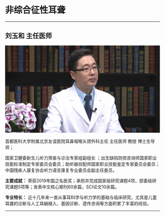 # 非综合征性耳聋

---

## 刘玉和 主任医师

![1678943715172](image/c02_063/1678943715172.png)

首都医科大学附属北京友谊医院耳鼻咽喉头颈外科主任 主任医师 教授 博士生导师；

国家卫健委新生儿听力筛查与诊治专家组副组长 ；出生缺陷防控咨询师国家职业技能标准制定专家委员会委员；助听器验配师国家职业技能鉴定专家委员会委员；中国残疾人康复协会听力语言康复专业委员会副主任委员。


**主要成就：** 荣获2019年国之名医奖；承担并完成国家级研究课题4项，部委级研究课题5项等；发表中文核心期刊60余篇，SCI论文10余篇。


**专业特长：** 近十几年来一直从事耳科学与听力学的基础与临床研究，尤其是儿童耳聋的诊断与人工耳蜗植入、基因诊断、遗传咨询等方面积累了丰富的经验。

---
